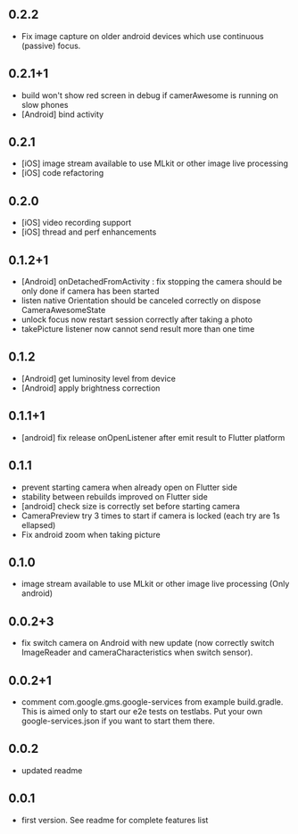 ## 0.2.2
- Fix image capture on older android devices which use continuous (passive) focus.
## 0.2.1+1
- build won't show red screen in debug if camerAwesome is running on slow phones
- [Android] bind activity 
## 0.2.1
- [iOS] image stream available to use MLkit or other image live processing
- [iOS] code refactoring
## 0.2.0
- [iOS] video recording support
- [iOS] thread and perf enhancements
## 0.1.2+1
- [Android] onDetachedFromActivity : fix stopping the camera should be only done if camera has been started
- listen native Orientation should be canceled correctly on dispose CameraAwesomeState
- unlock focus now restart session correctly after taking a photo
- takePicture listener now cannot send result more than one time
## 0.1.2
- [Android] get luminosity level from device
- [Android] apply brightness correction
## 0.1.1+1
- [android] fix release onOpenListener after emit result to Flutter platform
## 0.1.1
- prevent starting camera when already open on Flutter side
- stability between rebuilds improved on Flutter side
- [android] check size is correctly set before starting camera
- CameraPreview try 3 times to start if camera is locked (each try are 1s ellapsed)
- Fix android zoom when taking picture
## 0.1.0
- image stream available to use MLkit or other image live processing (Only android)
## 0.0.2+3
- fix switch camera on Android with new update (now correctly switch ImageReader and cameraCharacteristics when switch sensor).
## 0.0.2+1
- comment com.google.gms.google-services from example build.gradle.
This is aimed only to start our e2e tests on testlabs. Put your own google-services.json if you want to start them there.
## 0.0.2
- updated readme
## 0.0.1
- first version. See readme for complete features list

